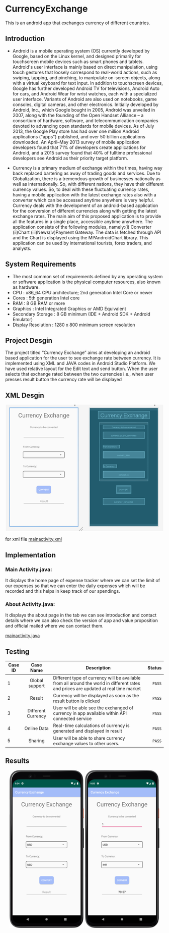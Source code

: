 # CurrencyExchange
This is an android app that exchanges currency of different countries.



## Introduction

* Android is a mobile operating system (OS) currently developed by Google, based on the Linux kernel, and designed primarily for touchscreen mobile devices such as smart phones and tablets. Android's user interface is mainly based on direct manipulation, using touch gestures that loosely correspond to real-world actions, such as swiping, tapping, and pinching, to manipulate on-screen objects, along with a virtual keyboard for text input. In addition to touchscreen devices, Google has further developed Android TV for televisions, Android Auto for cars, and Android Wear for wrist watches, each with a specialized user interface. Variants of Android are also used on notebooks, game consoles, digital cameras, and other electronics. Initially developed by Android, Inc., which Google bought in 2005, Android was unveiled in 2007, along with the founding of the Open Handset Alliance – a consortium of hardware, software, and telecommunication companies devoted to advancing open standards for mobile devices. As of July 2013, the Google Play store has had over one million Android applications ("apps") published, and over 50 billion applications downloaded. An April–May 2013 survey of mobile application developers found that 71% of developers create applications for Android, and a 2015 survey found that 40% of fulltime professional developers see Android as their priority target platform. 

* Currency is a primary medium of exchange within the times, having way back replaced bartering as away of trading goods and services. Due to Globalization, there is a tremendous growth of businesses nationally as well as internationally. So, with different nations, they have their different currency values. So, to deal with these fluctuating currency rates, having a mobile application with the latest exchange rates also with a converter which can be accessed anytime anywhere is very helpful. Currency deals with the development of an android-based application for the conversion of different currencies along with getting the latest exchange rates. The main aim of this proposed application is to provide all the features in a single place, accessible anytime anywhere. The application consists of the following modules, namely:(i) Converter (ii)Chart (iii)News(iv)Payment Gateway. The data is fetched through API and the Chart is displayed using the MPAndroidChart library. This application can be used by international tourists, forex traders, and analysts.

## System Requirements

* The most common set of requirements defined by any operating system or software application is the physical computer resources, also known as hardware. 
* CPU	                     :	           x86_64 CPU architecture; 2nd generation Intel Core or newer
* Cores                        :           5th generation Intel core                      
* RAM                        :            8 GB RAM or more
* Graphics                   :            Intel Integrated Graphics or AMD Equivalent
* Secondary Storage   :           8 GB minimum (IDE + Android SDK   + Android Emulator)
* Display Resolution  :            1280 x 800 minimum screen resolution

## Project Desgin

The project titled “Currency Exchange” aims at developing an android based application for the user to see exchange rate between currency. It is implemented using XML and JAVA codes in Android Studio Platform.
We have used relative layout for the Edit text and send button. When the user selects that exchange rated between the two currencies i.e., when user presses result button the currency rate will be displayed

## XML Desgin
<p align="center">
  <img src="https://github.com/ysandeepkumarreddy/currency-exchange-andriod/blob/main/imagesgit/Picture1.png" width="500" height="400" />
  
  for xml file [mainactivity.xml](https://github.com/ysandeepkumarreddy/currency-exchange-andriod/blob/main/app/src/main/res/layout/activity_main.xml)
</p>

## Implementation

### Main Activity.java: 

It displays the home page of expense tracker where we can set the limit of our expenses so that we can enter the daily expenses which will be recorded and this helps in keep track of our spendings. 

### About Activity.java: 

It displays the about page in the tab we can see introduction and contact details where we can also check the version of app and value proposition and official mailed where we can contact them. 

[mainactivity.java](../blob/main/app/src/main/java/com/example/firstapplication/MainActivity.java)

## Testing

| Case ID     | Case Name     | Description | Status |
| ------------- |:-------------:| -----|-----:|
| 1 | Global support     | Different type of currency will be available from all around the world in different rates and prices are updated at real time market | `PASS` |
| 2 | Result     | Currency will be displayed as soon as the result button is clicked |   `PASS` |
| 3 | Different Currency | User will be able see the exchanged of currency in app available within API connected service |   `PASS` |
| 4 | Online Data | Real-time calculations of currency is generated and displayed in result |   `PASS` |
| 5 | Sharing | User will be able to share currency exchange values to other users. |   `PASS` |

## Results

<p align="center">
  <img src="https://github.com/ysandeepkumarreddy/currency-exchange-andriod/blob/main/imagesgit/image%20(1).png"  height="500" />
  <img src="https://github.com/ysandeepkumarreddy/currency-exchange-andriod/blob/main/imagesgit/image%20(2).png"  height="500" />
